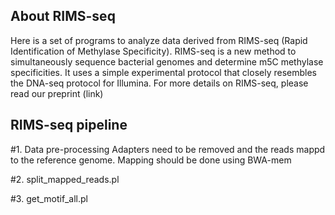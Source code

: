 ## About RIMS-seq
Here is a set of programs to analyze data derived from RIMS-seq (Rapid Identification of Methylase Specificity). 
RIMS-seq is a new method to simultaneously sequence bacterial genomes and determine m5C methylase specificities. It uses a simple experimental protocol that closely resembles the DNA-seq protocol for Illumina. For more details on RIMS-seq, please read our preprint (link)

## RIMS-seq pipeline 
#1. Data pre-processing
Adapters need to be removed and the reads mappd to the reference genome. Mapping should be done using BWA-mem

#2. split_mapped_reads.pl

#3. get_motif_all.pl
